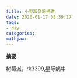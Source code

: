 ```yaml
---
title: 小型服务器搭建
date: 2020-01-17 08:39:17
tags:
- diy
categories:
mathjax:
---
```

**摘要**
<!--more-->

树莓派，rk3399,星际蜗牛